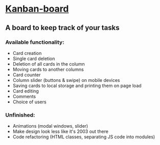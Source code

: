# [Kanban-board](https://g5-freemen.github.io/Kanban-board/)

## A board to keep track of your tasks

### Available functionality:
* Card creation
* Single card deletion
* Deletion of all cards in the column
* Moving cards to another columns
* Card counter
* Column slider (buttons & swipe) on mobile devices
* Saving cards to local storage and printing them on page load
* Card editing
* Comments
* Choice of users

### Unfinished: 
* Animations (modal windows, slider)
* Make design look less like it's 2003 out there 
* Code refactoring (HTML classes, separating JS code into modules)
